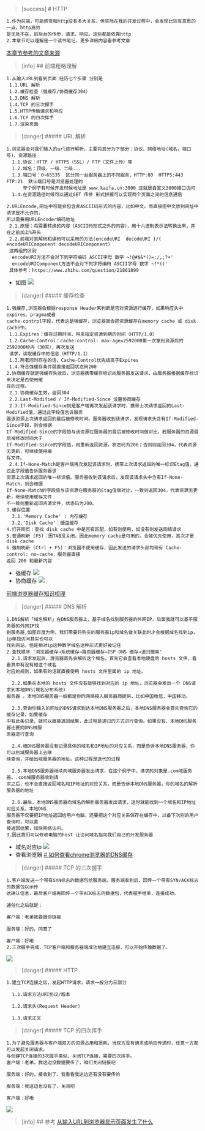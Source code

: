 >[success] #  HTTP
~~~
1.作为前端，可能感觉和http没有多大关系，但实际在我的开发过程中，会发现比较有意思的一点，http真的
是无处不在，前后台的传参，请求，响应。这些都是依靠http
2.本章节可以理解是一个读书笔记，更多详细内容看参考文章
~~~
[本章节参考的文章来源](https://time.geekbang.org/column/article/97837)
>[info] ## 前端粗略理解
~~~
1.从输入URL到看到页面 经历七个步骤 分别是
 1.1.URL 解析
 1.2.缓存检查（强缓存/协商缓存304）
 1.3.DNS 解析
 1.4.TCP 的三次握手
 1.5.HTTP传输请求和响应
 1.6.TCP 的四次挥手
 1.7.渲染页面
~~~
>[danger] ##### URL 解析
~~~
1.浏览器会对我们输入的url进行解析，主要将其分为下部分：协议、网络地址(域名，端口号)、资源路径
  1.1.协议：HTTP / HTTPS（SSL）/ FTP（文件上传）等
  1.2.域名：顶级、一级、二级...
  1.3.端口号：0~65535  区分同一台服务器上的不同服务，HTTP:80  HTTPS:443  FTP:21  默认端口号是浏览器处理的
      举个例子有时候开发时候地址是 www.kaifa.cn:3000 这就是自定义3000接口访问
  1.4.在资源路径时候可以通过GET 传参 形式拼接可以实现两个页面之间的信息通信

2.URLEncode,网址中可能会包含非ASCII码形式的内容，比如中文。而直接把中文放到网址中请求是不允许的，
所以需要用URLEncoder编码地址
 2.1.原理：将需要转换的内容（ASCII码形式之外的内容），用十六进制表示法转换出来，并在之前加上%开头
 2.2.前端对其解码和编码可以采用的方法(encodeURI  decodeURI )/( encodeURIComponent decodeURIComponent)
 这两组的区别
  encodeURI方法不会对下列字符编码 ASCII字母 数字 ~!@#$&*()=:/,;?+'
  encodeURIComponent方法不会对下列字符编码 ASCII字母 数字 ~!*()'
 具体参考：https://www.zhihu.com/question/21861899
~~~
* 如图
![](images/screenshot_1641267686653.png)
 >[danger] ##### 缓存检查
~~~
1.强缓存,浏览器会根据response Header来判断是否对资源进行缓存，如果响应头中expires、pragma或者
cache-control字段，代表这是强缓存，浏览器就会把资源缓存在memory cache 或 disk cache中。
 1.1.Expires：缓存过期时间，用来指定资源到期的时间（HTTP/1.0）
 1.2.Cache-Control：cache-control: max-age=2592000第一次拿到资源后的2592000秒内（30天），再次发送
 请求，读取缓存中的信息（HTTP/1.1）
 1.3.两者同时存在的话，Cache-Control优先级高于Expires
 1.4.符合强缓存条件就直接返回状态码200
2.协商缓存就是强缓存失效后，浏览器携带缓存标识向服务器发送请求，由服务器根据缓存标识来决定是否使用缓
存的过程。
 2.1.协商缓存生效，返回304
 2.2.Last-Modified / If-Modified-Since 设置协商缓存
 2.3.If-Modified-Since则是客户端再次发起该请求时，携带上次请求返回的Last-Modified值，通过此字段值告诉服务
器该资源上次请求返回的最后被修改时间。服务器收到该请求，发现请求头含有If-Modified-Since字段，则会根据
If-Modified-Since的字段值与该资源在服务器的最后被修改时间做对比，若服务器的资源最后被修改时间大于
If-Modified-Since的字段值，则重新返回资源，状态码为200；否则则返回304，代表资源无更新，可继续使用缓
存文件。
 2.4.If-None-Match是客户端再次发起该请求时，携带上次请求返回的唯一标识Etag值，通过此字段值告诉服务器该
资源上次请求返回的唯一标识值。服务器收到该请求后，发现该请求头中含有If-None-Match，则会根据
If-None-Match的字段值与该资源在服务器的Etag值做对比，一致则返回304，代表资源无更新，继续使用缓存文件
不一致则重新返回资源文件，状态码为200。
3.缓存位置
  3.1.'Memory Cache' : 内存缓存
  3.2.'Disk Cache'：硬盘缓存
4.打开网页：查找 disk cache 中是否有匹配，如有则使用，如没有则发送网络请求
5.普通刷新 (F5)：因TAB没关闭，因此memory cache是可用的，会被优先使用，其次才是disk cache
6.强制刷新 (Ctrl + F5)：浏览器不使用缓存，因此发送的请求头部均带有 Cache-control: no-cache，服务器直接
返回 200 和最新内容
~~~
* 强缓存
![](images/screenshot_1641272876371.png)
* 协商缓存
![](images/screenshot_1641273170486.png)

[前端浏览器缓存知识梳理](https://juejin.cn/post/6947936223126093861)
>[danger] ##### DNS 解析
~~~
1.DNS解析「域名解析」在DNS服务器上，基于域名找到服务器的外网IP，后面我就可以基于服务器的外网IP找
到服务器,如图百度为例，我们需要将购买的服务器ip和域名做关联此时才会根据域名找到ip，ip单独访问其实也可以
找到网站，但是相对ip这种数字域名这种形式更好被记住
2.查找顺序 '浏览器缓存→系统缓存→路由器缓存→ISP DNS 缓存→递归搜索'
  2.1.请求发起后，游览器首先会解析这个域名，首先它会查看本地硬盘的 hosts 文件，看看其中有没有和这个域名
对应的规则，如果有的话就直接使用 hosts 文件里面的 ip 地址。

  2.2.如果在本地的 hosts 文件没有能够找到对应的 ip 地址，浏览器会发出一个 DNS请求到本地DNS(域名分布系统)
服务器 。本地DNS服务器一般都是你的网络接入服务器商提供，比如中国电信，中国移动。

  2.3.查询你输入的网址的DNS请求到达本地DNS服务器之后，本地DNS服务器会首先查询它的缓存记录，如果缓存
中有此条记录，就可以直接返回结果，此过程是递归的方式进行查询。如果没有，本地DNS服务器还要向DNS根服
务器进行查询

  2.4.根DNS服务器没有记录具体的域名和IP地址的对应关系，而是告诉本地DNS服务器，你可以到域服务器上去继
续查询，并给出域服务器的地址。这种过程是迭代的过程

  2.5.本地DNS服务器继续向域服务器发出请求，在这个例子中，请求的对象是.com域服务器。.com域服务器收到请
求之后，也不会直接返回域名和IP地址的对应关系，而是告诉本地DNS服务器，你的域名的解析服务器的地址

  2.6.最后，本地DNS服务器向域名的解析服务器发出请求，这时就能收到一个域名和IP地址对应关系，本地DNS
服务器不仅要把IP地址返回给用户电脑，还要把这个对应关系保存在缓存中，以备下次别的用户查询时，可以直
接返回结果，加快网络访问。
3.因此我们可以修改电脑的host 让访问域名指向我们自己的开发服务器
~~~
* 域名对应ip
![](images/screenshot_1641273524525.png)
* 查看浏览器
[# 如何查看chrome浏览器的DNS缓存](https://www.jianshu.com/p/9e7aa4ec4b46)
>[danger] ##### TCP 的三次握手
~~~
1.客户端发送一个带有SYN标志的数据包给服务端，服务端收到后，回传一个带有SYN/ACK标志的数据包以示传
达确认信息，最后客户端再回传一个带ACK标志的数据包，代表握手结束，连接成功。

通俗化之后就是：

客户端：老弟我要跟你链接

服务端：好的，同意了

客户端：好嘞
2.三次握手完成，TCP客户端和服务器端成功地建立连接，可以开始传输数据了。

~~~
![](images/screenshot_1641280751816.png)
>[danger] ##### HTTP
~~~
1.建立TCP连接之后，发起HTTP请求，请求一般分为三部分

  1.1.请求方法URI协议/版本

  1.2.请求头(Request Header)

  1.3.请求正文
~~~
>[danger] ##### TCP 的四次挥手
~~~
1.为了避免服务器与客户端双方的资源占用和损耗，当双方没有请求或响应传递时，任意一方都可以发起关闭请求。
与创建TCP连接的3次握手类似，关闭TCP连接，需要四次挥手。
客户端：老弟，我这边没数据要传了，咱们关闭链接吧

服务端：好的，接收到了，我看看我这边还有没有要传的

服务端：我这边也没有了，关闭吧

客户端：好嘞
~~~
![](images/screenshot_1641281027182.png)
>[info] ## 参考
[从输入URL到浏览器显示页面发生了什么](https://www.cnblogs.com/yuanzhiguo/p/8119470.html)